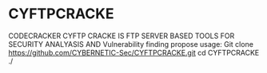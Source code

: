 # CYFTPCRACKE
CODECRACKER
CYFTP CRACKE IS FTP SERVER BASED TOOLS FOR SECURITY ANALYASIS AND Vulnerability finding propose
usage:
Git clone https://github.com/CYBERNETIC-Sec/CYFTPCRACKE.git
cd CYFTPCRACKE
./

